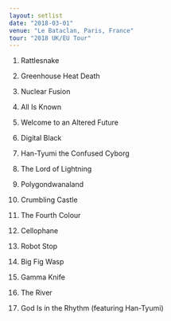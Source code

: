 ```yaml
---
layout: setlist
date: "2018-03-01"
venue: "Le Bataclan, Paris, France"
tour: "2018 UK/EU Tour"
---
```



 1. Rattlesnake

 2. Greenhouse Heat Death

 3. Nuclear Fusion

 4. All Is Known

 5. Welcome to an Altered Future

 6. Digital Black

 7. Han-Tyumi the Confused Cyborg

 8. The Lord of Lightning

 9. Polygondwanaland

10. Crumbling Castle

11. The Fourth Colour

12. Cellophane

13. Robot Stop

14. Big Fig Wasp

15. Gamma Knife

16. The River

17. God Is in the Rhythm
    (featuring Han-Tyumi)


